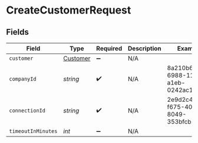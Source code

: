 # CreateCustomerRequest


## Fields

| Field                                       | Type                                        | Required                                    | Description                                 | Example                                     |
| ------------------------------------------- | ------------------------------------------- | ------------------------------------------- | ------------------------------------------- | ------------------------------------------- |
| `customer`                                  | [Customer](../../models/shared/Customer.md) | :heavy_minus_sign:                          | N/A                                         |                                             |
| `companyId`                                 | *string*                                    | :heavy_check_mark:                          | N/A                                         | 8a210b68-6988-11ed-a1eb-0242ac120002        |
| `connectionId`                              | *string*                                    | :heavy_check_mark:                          | N/A                                         | 2e9d2c44-f675-40ba-8049-353bfcb5e171        |
| `timeoutInMinutes`                          | *int*                                       | :heavy_minus_sign:                          | N/A                                         |                                             |